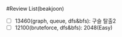 #Review List(beakjoon)
-[ ] 13460(graph, queue, dfs&bfs): 구슬 탈출2 
-[ ] 12100(bruteforce, dfs&bfs): 2048(Easy)